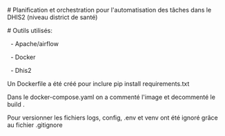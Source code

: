 \# Planification et orchestration pour l'automatisation des tâches dans le DHIS2 (niveau district de santé)





\# Outils utilisés:

 	- Apache/airflow

 	- Docker

 	- Dhis2



Un Dockerfile a été créé pour inclure pip install requirements.txt

Dans le docker-compose.yaml on a commenté l'image et decommenté le build .



Pour versionner les fichiers logs, config, .env et venv ont été ignoré grâce au fichier .gitignore

